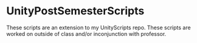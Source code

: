 # UnityPostSemesterScripts
These scripts are an extension to my UnityScripts repo. These scripts are worked on outside of class and/or inconjunction with professor.

